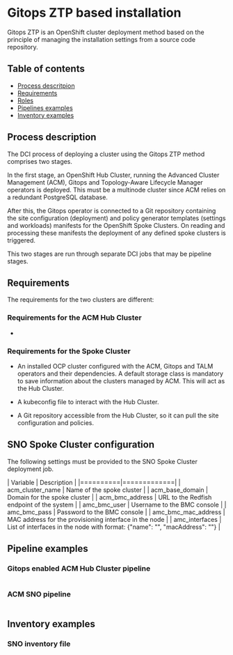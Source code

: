 # Gitops ZTP based installation

Gitops ZTP is an OpenShift cluster deployment method based on the principle of managing the installation settings from a source code repository.

## Table of contents

* [Process descritpion](#process-description)
* [Requirements](#requirements)
* [Roles](#roles)
* [Pipelines examples](#pipelines-examples)
* [Inventory examples](#inventory-examples)

## Process description

The DCI process of deploying a cluster using the Gitops ZTP method comprises two stages.

In the first stage, an OpenShift Hub Cluster, running the Advanced Cluster Management (ACM), Gitops and Topology-Aware Lifecycle Manager operators is deployed. This must be a multinode cluster since ACM relies on a redundant PostgreSQL database.

After this, the Gitops operator is connected to a Git repository containing the site configuration (deployment) and policy generator templates (settings and workloads) manifests for the OpenShift Spoke Clusters. On reading and processing these manifests the deployment of any defined spoke clusters is triggered.

This two stages are run through separate DCI jobs that may be pipeline stages.

## Requirements

The requirements for the two clusters are different:

### Requirements for the ACM Hub Cluster

* 

### Requirements for the Spoke Cluster

* An installed OCP cluster configured with the ACM, Gitops and TALM operators and their dependencies. A default storage class is mandatory to save information about the clusters managed by ACM. This will act as the Hub Cluster.

* A kubeconfig file to interact with the Hub Cluster.

* A Git repository accessible from the Hub Cluster, so it can pull the site configuration and policies.

## SNO Spoke Cluster configuration

The following settings must be provided to the SNO Spoke Cluster deployment job.

| Variable | Description |
|==========|=============|
| acm_cluster_name  | Name of the spoke cluster |
| acm_base_domain | Domain for the spoke cluster |
| acm_bmc_address | URL to the Redfish endpoint of the system |
| amc_bmc_user | Username to the BMC console |
| amc_bmc_pass | Password to the BMC console |
| amc_bmc_mac_address | MAC address for the provisioning interface in the node |
| amc_interfaces | List of interfaces in the node with format: {"name": "", "macAddress": ""} |

## Pipeline examples

### Gitops enabled ACM Hub Cluster pipeline

```

```

### ACM SNO pipeline

```

```

## Inventory examples

### SNO inventory file

```

```